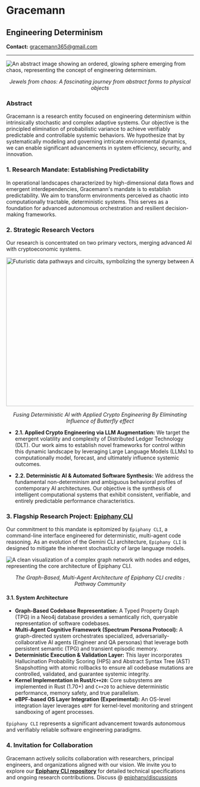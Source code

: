 # Gracemann

## Engineering Determinism

**Contact:** [gracemann365@gmail.com](mailto:gracemann365@gmail.com)

---

![An abstract image showing an ordered, glowing sphere emerging from chaos, representing the concept of engineering determinism.](https://www.cnet.com/a/img/resize/6f9e9048071ad8ff056012d9b11ae58e126417ea/hub/2023/02/04/8e548baa-d5bc-4f99-a398-a4b9e2ad518a/screen-shot-2023-02-03-at-7-54-52-pm.png?auto=webp&fit=crop&height=1293&precrop=2924,1642,x0,y32&width=2300)
*<p align="center">Jewels from chaos: A fascinating journey from abstract forms to physical objects</p>*

### Abstract

Gracemann is a research entity focused on engineering determinism within intrinsically stochastic and complex adaptive systems. Our objective is the principled elimination of probabilistic variance to achieve verifiably predictable and controllable systemic behaviors. We hypothesize that by systematically modeling and governing intricate environmental dynamics, we can enable significant advancements in system efficiency, security, and innovation.

### 1. Research Mandate: Establishing Predictability

In operational landscapes characterized by high-dimensional data flows and emergent interdependencies, Gracemann's mandate is to establish predictability. We aim to transform environments perceived as chaotic into computationally tractable, deterministic systems. This serves as a foundation for advanced autonomous orchestration and resilient decision-making frameworks.

### 2. Strategic Research Vectors

Our research is concentrated on two primary vectors, merging advanced AI with cryptoeconomic systems.

<img align="center" src="https://upload.wikimedia.org/wikipedia/commons/5/5b/Lorenz_attractor_yb.svg" alt="Futuristic data pathways and circuits, symbolizing the synergy between AI and DLT." width="800" height="400" >

*<p align="center">Fusing Deterministic AI with Applied Crypto Engineering By Eliminating Influence of Butterfly effect </p>*

* **2.1. Applied Crypto Engineering via LLM Augmentation:** We target the emergent volatility and complexity of Distributed Ledger Technology (DLT). Our work aims to establish novel frameworks for control within this dynamic landscape by leveraging Large Language Models (LLMs) to computationally model, forecast, and ultimately influence systemic outcomes.

* **2.2. Deterministic AI & Automated Software Synthesis:** We address the fundamental non-determinism and ambiguous behavioral profiles of contemporary AI architectures. Our objective is the synthesis of intelligent computational systems that exhibit consistent, verifiable, and entirely predictable performance characteristics.

### 3. Flagship Research Project: [Epiphany CLI](https://github.com/gracemann365/epiphany)

Our commitment to this mandate is epitomized by `Epiphany CLI`, a command-line interface engineered for deterministic, multi-agent code reasoning. As an evolution of the Gemini CLI architecture, `Epiphany CLI` is designed to mitigate the inherent stochasticity of large language models.

![A clean visualization of a complex graph network with nodes and edges, representing the core architecture of Epiphany CLI.](https://pathway.com/assets/content/blog/multi-agent-rag-system/11.png)
*<p align="center">The Graph-Based, Multi-Agent Architecture of Epiphany CLI credits : Pathway Community </p>*

#### 3.1. System Architecture

* **Graph-Based Codebase Representation:** A Typed Property Graph (TPG) in a Neo4j database provides a semantically rich, queryable representation of software codebases.
* **Multi-Agent Cognitive Framework (Spectrum Persona Protocol):** A graph-directed system orchestrates specialized, adversarially-collaborative AI agents (Engineer and QA personas) that leverage both persistent semantic (TPG) and transient episodic memory.
* **Deterministic Execution & Validation Layer:** This layer incorporates Hallucination Probability Scoring (HPS) and Abstract Syntax Tree (AST) Snapshotting with atomic rollbacks to ensure all codebase mutations are controlled, validated, and guarantee systemic integrity.
* **Kernel Implementation in Rust/`C++20`:** Core subsystems are implemented in Rust (1.70+) and `C++20` to achieve deterministic performance, memory safety, and true parallelism.
* **eBPF-based OS Layer Integration (Experimental):** An OS-level integration layer leverages `eBPF` for kernel-level monitoring and stringent sandboxing of agent processes.

`Epiphany CLI` represents a significant advancement towards autonomous and verifiably reliable software engineering paradigms.

### 4. Invitation for Collaboration

Gracemann actively solicits collaboration with researchers, principal engineers, and organizations aligned with our vision. We invite you to explore our **[Epiphany CLI repository](https://github.com/gracemann365/epiphany)** for detailed technical specifications and ongoing research contributions.
Discuss @ [epiphany/discussions](https://github.com/gracemann365/epiphany/discussions) 
